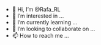 - 👋 Hi, I’m @Rafa_RL
- 👀 I’m interested in ...
- 🌱 I’m currently learning ...
- 💞️ I’m looking to collaborate on ...
- 📫 How to reach me ...

<!---
MinerRL/MinerRL is a ✨ special ✨ repository because its `README.md` (this file) appears on your GitHub profile.
You can click the Preview link to take a look at your changes.
--->
